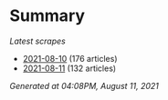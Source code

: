 # Summary
*Latest scrapes*
* [2021-08-10](https://github.com/nuuuwan/news_lk/blob/data/news_lk.2021-08-10.json) (176 articles)
* [2021-08-11](https://github.com/nuuuwan/news_lk/blob/data/news_lk.2021-08-11.json) (132 articles)

*Generated at 04:08PM, August 11, 2021*
